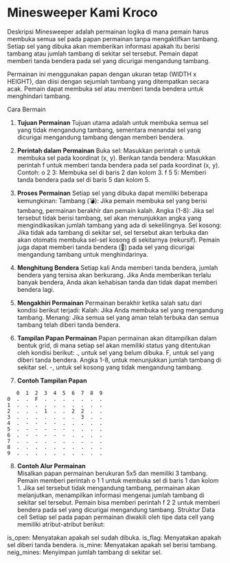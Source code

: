 # Minesweeper Kami Kroco
Deskripsi
Minesweeper adalah permainan logika di mana pemain harus membuka semua sel pada papan permainan tanpa mengaktifkan tambang. Setiap sel yang dibuka akan memberikan informasi apakah itu berisi tambang atau jumlah tambang di sekitar sel tersebut. Pemain dapat memberi tanda bendera pada sel yang dicurigai mengandung tambang.

Permainan ini menggunakan papan dengan ukuran tetap (WIDTH x HEIGHT), dan diisi dengan sejumlah tambang yang ditempatkan secara acak. Pemain dapat membuka sel atau memberi tanda bendera untuk menghindari tambang.

Cara Bermain
1. **Tujuan Permainan**
Tujuan utama adalah untuk membuka semua sel yang tidak mengandung tambang, sementara menandai sel yang dicurigai mengandung tambang dengan memberi bendera.

2. **Perintah dalam Permainan**
Buka sel: Masukkan perintah o <x> <y> untuk membuka sel pada koordinat (x, y).
Berikan tanda bendera: Masukkan perintah f <x> <y> untuk memberi tanda bendera pada sel pada koordinat (x, y).
Contoh:
o 2 3: Membuka sel di baris 2 dan kolom 3.
f 5 5: Memberi tanda bendera pada sel di baris 5 dan kolom 5.

3. **Proses Permainan**
Setiap sel yang dibuka dapat memiliki beberapa kemungkinan:
Tambang (💣): Jika pemain membuka sel yang berisi tambang, permainan berakhir dan pemain kalah.
Angka (1-8): Jika sel tersebut tidak berisi tambang, sel akan menunjukkan angka yang mengindikasikan jumlah tambang yang ada di sekelilingnya.
Sel kosong: Jika tidak ada tambang di sekitar sel, sel tersebut akan terbuka dan akan otomatis membuka sel-sel kosong di sekitarnya (rekursif).
Pemain juga dapat memberi tanda bendera (🚩) pada sel yang dicurigai mengandung tambang untuk menghindarinya.

4. **Menghitung Bendera**
Setiap kali Anda memberi tanda bendera, jumlah bendera yang tersisa akan berkurang. Jika Anda memberikan terlalu banyak bendera, Anda akan kehabisan tanda dan tidak dapat memberi bendera lagi.

5. **Mengakhiri Permainan**
Permainan berakhir ketika salah satu dari kondisi berikut terjadi:
Kalah: Jika Anda membuka sel yang mengandung tambang.
Menang: Jika semua sel yang aman telah terbuka dan semua tambang telah diberi tanda bendera.

6. **Tampilan Papan Permainan**
Papan permainan akan ditampilkan dalam bentuk grid, di mana setiap sel akan memiliki status yang ditentukan oleh kondisi berikut:
., untuk sel yang belum dibuka.
F, untuk sel yang diberi tanda bendera.
Angka 1-8, untuk menunjukkan jumlah tambang di sekitar sel.
-, untuk sel kosong yang tidak mengandung tambang.

7. **Contoh Tampilan Papan**
```plaintext
   0  1  2  3  4  5  6  7  8  9
0  .  .  F  .  .  .  .  .  .  . 
1  .  .  .  .  .  .  .  .  .  . 
2  .  .  .  1  .  .  2  2  .  . 
3  .  .  .  .  .  .  .  3  .  . 
4  .  -  -  -  -  .  .  .  .  . 
5  .  -  -  -  -  -  .  .  .  . 
6  .  -  -  -  -  -  .  .  .  . 
7  .  .  .  .  .  .  .  .  .  . 
8  .  .  .  .  .  .  .  .  .  . 
9  .  .  .  .  .  .  .  .  .  .
```

8. **Contoh Alur Permainan**   
Misalkan papan permainan berukuran 5x5 dan memiliki 3 tambang.
Pemain memberi perintah o 1 1 untuk membuka sel di baris 1 dan kolom 1.
Jika sel tersebut tidak mengandung tambang, permainan akan melanjutkan, menampilkan informasi mengenai jumlah tambang di sekitar sel tersebut.
Pemain bisa memberi perintah f 2 2 untuk memberi bendera pada sel yang dicurigai mengandung tambang.
Struktur Data
cell
Setiap sel pada papan permainan diwakili oleh tipe data cell yang memiliki atribut-atribut berikut:

is_open: Menyatakan apakah sel sudah dibuka.
is_flag: Menyatakan apakah sel diberi tanda bendera.
is_mine: Menyatakan apakah sel berisi tambang.
neig_mines: Menyimpan jumlah tambang di sekitar sel.
